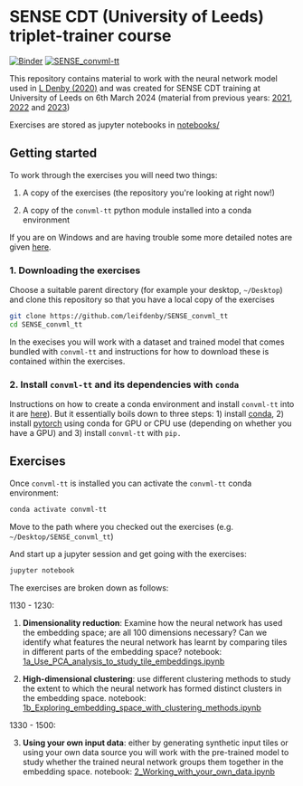 # SENSE CDT (University of Leeds) triplet-trainer course

[![Binder](https://mybinder.org/badge_logo.svg)](https://mybinder.org/v2/gh/leifdenby/SENSE_convml_tt/HEAD) [![SENSE_convml-tt](https://github.com/leifdenby/SENSE_convml_tt/actions/workflows/python-package-conda.yml/badge.svg)](https://github.com/leifdenby/SENSE_convml_tt/actions/workflows/python-package-conda.yml)

This repository contains material to work with the neural network model used in
[L Denby
(2020)](https://agupubs.onlinelibrary.wiley.com/doi/10.1029/2019GL085190)
and was created for SENSE CDT training at University of Leeds on 6th
March 2024 (material from previous years:
[2021](https://github.com/leifdenby/SENSE_convml_tt/tree/2021), 
[2022](https://github.com/leifdenby/SENSE_convml_tt/tree/2022) and 
[2023](https://github.com/leifdenby/SENSE_convml_tt/tree/2023))

Exercises are stored as jupyter notebooks in [notebooks/](notebooks/)

## Getting started

To work through the exercises you will need two things:

1) A copy of the exercises (the repository you're looking at right now!)

2) A copy of the `convml-tt` python module installed into a conda
environment

If you are on Windows and are having trouble some more detailed notes are
given [here](README.windows.md).

### 1. Downloading the exercises

Choose a suitable parent directory (for example your desktop, `~/Desktop`)
and clone this repository so that you have a local copy of the exercises

```bash
git clone https://github.com/leifdenby/SENSE_convml_tt
cd SENSE_convml_tt
```

In the execises you will work with a dataset and trained model that comes
bundled with `convml-tt` and instructions for how to download these is
contained within the exercises.

### 2. Install `convml-tt` and its dependencies with `conda`

Instructions on how to create a conda environment and install `convml-tt`
into it are
[here](https://github.com/leifdenby/convml_tt#getting-started)). But it
essentially boils down to three steps: 1) install
[conda](https://docs.conda.io/en/latest/miniconda.html), 2) install
[pytorch](https://pytorch.org/get-started/locally/) using conda for GPU or CPU
use (depending on whether you have a GPU) and 3) install `convml-tt` with `pip.`

## Exercises

Once `convml-tt` is installed you can activate the `convml-tt` conda
environment:

```bash
conda activate convml-tt
```

Move to the path where you checked out the exercises (e.g.
`~/Desktop/SENSE_convml_tt`)

And start up a jupyter session and get going with the exercises:

```bash
jupyter notebook
```

The exercises are broken down as follows:

1130 - 1230:

1) **Dimensionality reduction**: Examine how the neural
   network has used the embedding space; are all 100 dimensions necessary? Can
   we identify what features the neural network has learnt by comparing tiles
   in different parts of the embedding space? notebook: [1a_Use_PCA_analysis_to_study_tile_embeddings.ipynb](notebooks/1a_Use_PCA_analysis_to_study_tile_embeddings.ipynb)

2) **High-dimensional clustering**: use different
   clustering methods to study the extent to which the neural network has
   formed distinct clusters in the embedding space.
   notebook: [1b_Exploring_embedding_space_with_clustering_methods.ipynb](notebooks/1b_Exploring_embedding_space_with_clustering_methods.ipynb)

1330 - 1500:

3) **Using your own input data**: either by generating synthetic input tiles or
   using your own data source you will work with the pre-trained model to study
   whether the trained neural network groups them together in the embedding
   space. notebook:
   [2_Working_with_your_own_data.ipynb](notebooks/2_Working_with_your_own_data.ipynb)
